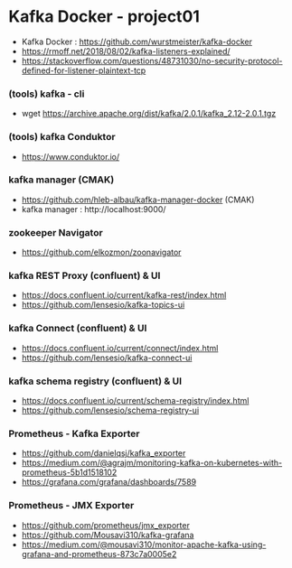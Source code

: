 # Kafka Docker - project01

- Kafka Docker : https://github.com/wurstmeister/kafka-docker
- https://rmoff.net/2018/08/02/kafka-listeners-explained/
- https://stackoverflow.com/questions/48731030/no-security-protocol-defined-for-listener-plaintext-tcp


### (tools) kafka - cli
- wget https://archive.apache.org/dist/kafka/2.0.1/kafka_2.12-2.0.1.tgz

### (tools) kafka Conduktor
- https://www.conduktor.io/

### kafka manager (CMAK)
- https://github.com/hleb-albau/kafka-manager-docker (CMAK)
- kafka manager : http://localhost:9000/

### zookeeper Navigator
- https://github.com/elkozmon/zoonavigator

### kafka REST Proxy (confluent) & UI
- https://docs.confluent.io/current/kafka-rest/index.html
- https://github.com/lensesio/kafka-topics-ui

### kafka Connect (confluent) & UI
- https://docs.confluent.io/current/connect/index.html
- https://github.com/lensesio/kafka-connect-ui

### kafka schema registry (confluent) & UI
- https://docs.confluent.io/current/schema-registry/index.html
- https://github.com/lensesio/schema-registry-ui

### Prometheus - Kafka Exporter
- https://github.com/danielqsj/kafka_exporter
- https://medium.com/@agrajm/monitoring-kafka-on-kubernetes-with-prometheus-5b1d1518102
- https://grafana.com/grafana/dashboards/7589

### Prometheus - JMX Exporter
- https://github.com/prometheus/jmx_exporter
- https://github.com/Mousavi310/kafka-grafana
- https://medium.com/@mousavi310/monitor-apache-kafka-using-grafana-and-prometheus-873c7a0005e2